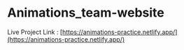 # Animations_team-website
Live Project Link : 
[https://animations-practice.netlify.app/](https://animations-practice.netlify.app/)
